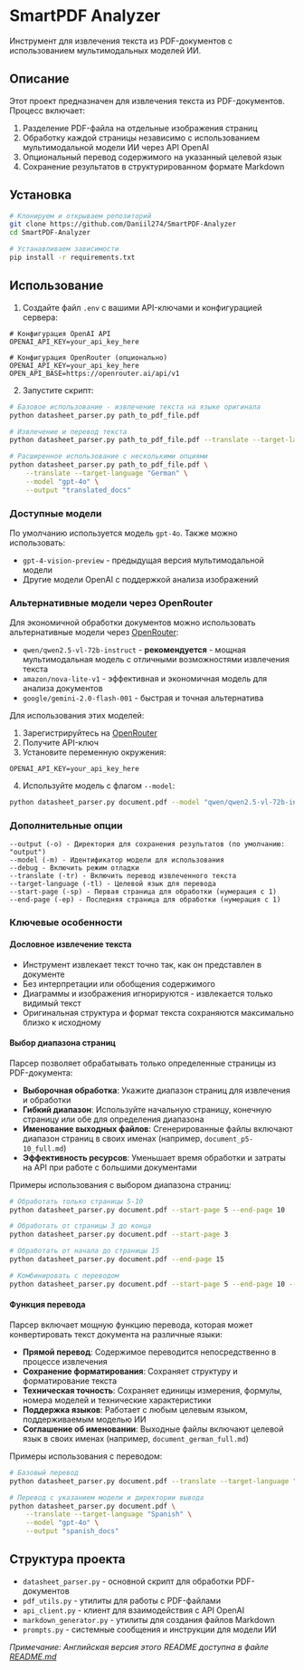# SmartPDF Analyzer

Инструмент для извлечения текста из PDF-документов с использованием мультимодальных моделей ИИ.

## Описание

Этот проект предназначен для извлечения текста из PDF-документов. Процесс включает:
1. Разделение PDF-файла на отдельные изображения страниц
2. Обработку каждой страницы независимо с использованием мультимодальной модели ИИ через API OpenAI
3. Опциональный перевод содержимого на указанный целевой язык
4. Сохранение результатов в структурированном формате Markdown

## Установка

```bash
# Клонируем и открываем репозиторий
git clone https://github.com/Daniil274/SmartPDF-Analyzer
cd SmartPDF-Analyzer

# Устанавливаем зависимости
pip install -r requirements.txt
```

## Использование

1. Создайте файл `.env` с вашими API-ключами и конфигурацией сервера:
```
# Конфигурация OpenAI API
OPENAI_API_KEY=your_api_key_here

# Конфигурация OpenRouter (опционально)
OPENAI_API_KEY=your_api_key_here
OPEN_API_BASE=https://openrouter.ai/api/v1
```

2. Запустите скрипт:
```bash
# Базовое использование - извлечение текста на языке оригинала
python datasheet_parser.py path_to_pdf_file.pdf

# Извлечение и перевод текста
python datasheet_parser.py path_to_pdf_file.pdf --translate --target-language "Russian"

# Расширенное использование с несколькими опциями
python datasheet_parser.py path_to_pdf_file.pdf \
    --translate --target-language "German" \
    --model "gpt-4o" \
    --output "translated_docs"
```

### Доступные модели

По умолчанию используется модель `gpt-4o`. Также можно использовать:
- `gpt-4-vision-preview` - предыдущая версия мультимодальной модели
- Другие модели OpenAI с поддержкой анализа изображений

### Альтернативные модели через OpenRouter

Для экономичной обработки документов можно использовать альтернативные модели через [OpenRouter](https://openrouter.ai/):
- `qwen/qwen2.5-vl-72b-instruct` - **рекомендуется** - мощная мультимодальная модель с отличными возможностями извлечения текста
- `amazon/nova-lite-v1` - эффективная и экономичная модель для анализа документов
- `google/gemini-2.0-flash-001` - быстрая и точная альтернатива

Для использования этих моделей:
1. Зарегистрируйтесь на [OpenRouter](https://openrouter.ai/)
2. Получите API-ключ
3. Установите переменную окружения:
```
OPENAI_API_KEY=your_api_key_here
```
4. Используйте модель с флагом `--model`:
```bash
python datasheet_parser.py document.pdf --model "qwen/qwen2.5-vl-72b-instruct"
```

### Дополнительные опции

```
--output (-o) - Директория для сохранения результатов (по умолчанию: "output")
--model (-m) - Идентификатор модели для использования
--debug - Включить режим отладки
--translate (-tr) - Включить перевод извлеченного текста
--target-language (-tl) - Целевой язык для перевода
--start-page (-sp) - Первая страница для обработки (нумерация с 1)
--end-page (-ep) - Последняя страница для обработки (нумерация с 1)
```

### Ключевые особенности

#### Дословное извлечение текста
- Инструмент извлекает текст точно так, как он представлен в документе
- Без интерпретации или обобщения содержимого
- Диаграммы и изображения игнорируются - извлекается только видимый текст
- Оригинальная структура и формат текста сохраняются максимально близко к исходному

#### Выбор диапазона страниц

Парсер позволяет обрабатывать только определенные страницы из PDF-документа:

- **Выборочная обработка**: Укажите диапазон страниц для извлечения и обработки
- **Гибкий диапазон**: Используйте начальную страницу, конечную страницу или обе для определения диапазона
- **Именование выходных файлов**: Сгенерированные файлы включают диапазон страниц в своих именах (например, `document_p5-10_full.md`)
- **Эффективность ресурсов**: Уменьшает время обработки и затраты на API при работе с большими документами

Примеры использования с выбором диапазона страниц:
```bash
# Обработать только страницы 5-10
python datasheet_parser.py document.pdf --start-page 5 --end-page 10

# Обработать от страницы 3 до конца
python datasheet_parser.py document.pdf --start-page 3

# Обработать от начала до страницы 15
python datasheet_parser.py document.pdf --end-page 15

# Комбинировать с переводом
python datasheet_parser.py document.pdf --start-page 5 --end-page 10 --translate --target-language "French"
```

#### Функция перевода

Парсер включает мощную функцию перевода, которая может конвертировать текст документа на различные языки:

- **Прямой перевод**: Содержимое переводится непосредственно в процессе извлечения
- **Сохранение форматирования**: Сохраняет структуру и форматирование текста
- **Техническая точность**: Сохраняет единицы измерения, формулы, номера моделей и технические характеристики
- **Поддержка языков**: Работает с любым целевым языком, поддерживаемым моделью ИИ
- **Соглашение об именовании**: Выходные файлы включают целевой язык в своих именах (например, `document_german_full.md`)

Примеры использования с переводом:
```bash
# Базовый перевод
python datasheet_parser.py document.pdf --translate --target-language "French"

# Перевод с указанием модели и директории вывода
python datasheet_parser.py document.pdf \
    --translate --target-language "Spanish" \
    --model "gpt-4o" \
    --output "spanish_docs"
```

## Структура проекта

- `datasheet_parser.py` - основной скрипт для обработки PDF-документов
- `pdf_utils.py` - утилиты для работы с PDF-файлами
- `api_client.py` - клиент для взаимодействия с API OpenAI
- `markdown_generator.py` - утилиты для создания файлов Markdown
- `prompts.py` - системные сообщения и инструкции для модели ИИ

*Примечание: Английская версия этого README доступна в файле [README.md](README.md)*